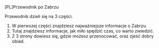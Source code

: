 [PL]Przewodnik po Zabrzu

Przewodnik dzieli się na 3 części.

1. W pierwszej części znajdziesz najważniejsze informacje o Zabrzu.
2. Tutaj znajdziesz informacje, jak miło spędzić czas, co warto zwiedzić.
3. Z 3 strony dowiesz się, gdzie możesz przenocować, oraz zjeść dobry obiad.

